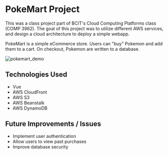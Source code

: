 # PokeMart Project
This was a class project part of BCIT's Cloud Computing Platforms class (COMP 3962). The goal of this project was to utilize different AWS services, and design a cloud architecture to deploy a simple webapp.

PokeMart is a simple eCommerce store. Users can "buy" Pokemon and add them to a cart. On checkout, Pokemon are written to a database.

![pokemart_demo](https://media.giphy.com/media/dqSAvEEtJRfU4k14vM/giphy.gif)

## Technologies Used
- Vue
- AWS CloudFront
- AWS S3
- AWS Beanstalk
- AWS DynamoDB

## Future Improvements / Issues
- Implement user authentication
- Allow users to view past purchases
- Improve database security
